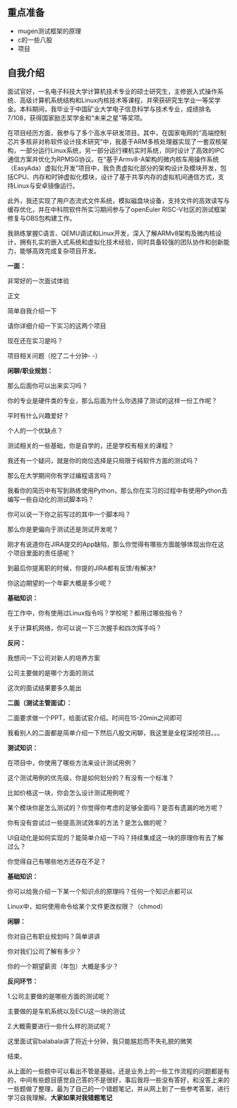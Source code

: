 ## 重点准备
- mugen测试框架的原理
- c的一些八股
- 项目
  
## 自我介绍

面试官好，一名电子科技大学计算机技术专业的硕士研究生，主修嵌入式操作系统、高级计算机系统结构和Linux内核技术等课程，并荣获研究生学业一等奖学金。本科期间，我毕业于中国矿业大学电子信息科学与技术专业，成绩排名7/108，获得国家励志奖学金和“未来之星”等奖项。

  

在项目经历方面，我参与了多个高水平研发项目。其中，在国家电网的“高端控制芯片多核非对称软件设计技术研究”中，我基于ARM多核处理器实现了一套双核架构，一部分运行Linux系统，另一部分运行裸机实时系统，同时设计了高效的IPC通信方案并优化为RPMSG协议。在“基于Armv8-A架构的微内核车用操作系统（EasyAda）虚拟化开发”项目中，我负责虚拟化部分的架构设计及模块开发，包括CPU、内存和时钟虚拟化模块，设计了基于共享内存的虚拟机间通信方式，支持Linux与安卓镜像运行。

  

此外，我还实现了用户态流式文件系统，模拟磁盘块设备，支持文件的高效读写与缓存优化，并在中科院软件所实习期间参与了openEuler RISC-V社区的测试框架修复与OBS包构建工作。

  

我熟练掌握C语言、QEMU调试和Linux开发，深入了解ARMv8架构及微内核设计，拥有扎实的嵌入式系统和虚拟化技术经验，同时具备较强的团队协作和创新能力，能够高效完成复杂项目开发。


**一面：**

非常好的一次面试体验

正文

简单自我介绍一下

请你详细介绍一下实习的这两个项目

现在还在实习是吗？

项目相关问题（挖了二十分钟- -）

  

**闲聊/职业规划：**

那么后面你可以出来实习吗？

你的专业是硬件类的专业，那么后面为什么你选择了测试的这样一份工作呢？

平时有什么兴趣爱好？

个人的一个优缺点？

测试相关的一些基础，你是自学的，还是学校有相关的课程？

我还有一个疑问，就是你的岗位选择是只局限于纯软件方面的测试吗？  

那么在大学期间你有学过编程语言吗？

我看你的简历中有写到熟练使用Python，那么你在实习的过程中有使用Python去编写一些自动化的测试脚本吗？

你可以说一下你之前写过的其中一个脚本吗？

那么你是更偏向于测试还是测试开发呢？

刚才有说道你在JIRA提交的App缺陷，那么你觉得有哪些方面能够体现出你在这个项目里面的责任感呢？

到最后你提离职的时候，你提的JIRA都有反馈/有解决?

你这边期望的一个年薪大概是多少呢？

  

**基础知识：**

在工作中，你有使用过Linux指令吗？学校呢？都用过哪些指令？

关于计算机网络，你可以说一下三次握手和四次挥手吗？

  

**反问：**

我想问一下公司对新人的培养方案

公司主要做的是哪个方面的测试

这次的面试结果要多久能出

  

  

  

**二面（测试主管面试）：**

  

二面要求做一个PPT，给面试官介绍。时间在15-20min之间即可

我看别人的二面都是简单介绍一下然后八股文闲聊，我这里是全程深挖项目。。。

  

**测试知识：**

在项目中，你使用了哪些方法来设计测试用例？

这个测试用例的优先级，你是如何划分的？有没有一个标准？

比如价格这一块，你会怎么设计测试用例呢？

某个模块你是怎么测试的？你觉得你考虑的足够全面吗？是否有遗漏的地方呢？

你有没有尝试过一些提高测试效率的方法？是怎么做的呢？

UI自动化是如何实现的？能简单介绍一下吗？持续集成这一块的原理你有去了解过么？

你觉得自己有哪些地方还存在不足？

  

**基础知识：**

你可以给我介绍一下某一个知识点的原理吗？任何一个知识点都可以

Linux中，如何使用命令给某个文件更改权限？（chmod）

  

**闲聊：**

你对自己有职业规划吗？简单讲讲

你对我们公司了解有多少？

你的一个期望薪资（年包）大概是多少？

  

**反问环节：**

1.公司主要做的是哪些方面的测试呢？

主要做的是车机系统以及ECU这一块的测试

2.大概需要进行一些什么样的测试呢？

这里面试官balabala讲了将近十分钟，我只能尴尬而不失礼貌的微笑

  

结束。

从上面的一些题中可以看出不管是基础，还是业务上的一些工作流程的问题都是有的，中间有些题目感觉自己答的不是很好，事后我将一些没有答好，和没答上来的一些题做了整理，最为了自己的一个错题笔记，并从网上到了一些参考答案，进行学习自我理解。**大家如果对我错题笔记**